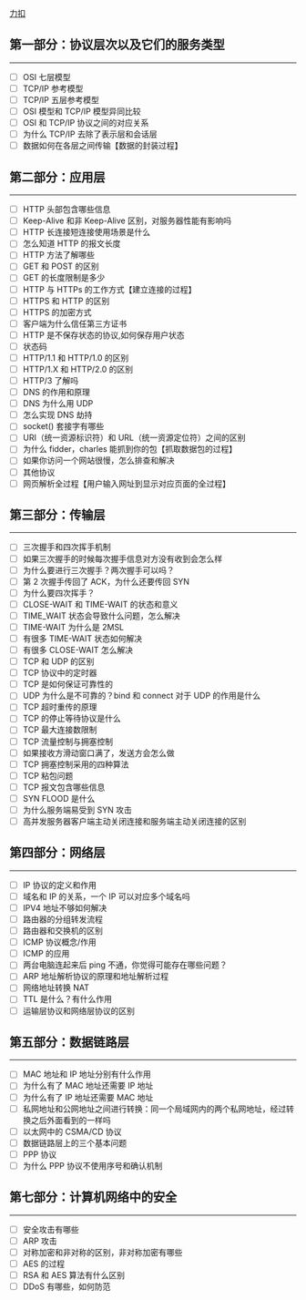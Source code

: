 [力扣](https://leetcode-cn.com/leetbook/detail/networks-interview-highlights/)

## 第一部分：协议层次以及它们的服务类型

------

-  [ ]  OSI 七层模型
-  [ ]  TCP/IP 参考模型
-  [ ]  TCP/IP 五层参考模型
-  [ ]  OSI 模型和 TCP/IP 模型异同比较
-  [ ]  OSI 和 TCP/IP 协议之间的对应关系
-  [ ]  为什么 TCP/IP 去除了表示层和会话层
-  [ ]  数据如何在各层之间传输【数据的封装过程】

## 第二部分：应用层

------

-  [ ]  HTTP 头部包含哪些信息
-  [ ]  Keep-Alive 和非 Keep-Alive 区别，对服务器性能有影响吗
-  [ ]  HTTP 长连接短连接使用场景是什么
-  [ ]  怎么知道 HTTP 的报文长度
-  [ ]  HTTP 方法了解哪些
-  [ ]  GET 和 POST 的区别
-  [ ]  GET 的长度限制是多少
-  [ ]  HTTP 与 HTTPs 的工作方式【建立连接的过程】
-  [ ]  HTTPS 和 HTTP 的区别
-  [ ]  HTTPS 的加密方式
-  [ ]  客户端为什么信任第三方证书
-  [ ]  HTTP 是不保存状态的协议,如何保存用户状态
-  [ ]  状态码
-  [ ]  HTTP/1.1 和 HTTP/1.0 的区别
-  [ ]  HTTP/1.X 和 HTTP/2.0 的区别
-  [ ]  HTTP/3 了解吗
-  [ ]  DNS 的作用和原理
-  [ ]  DNS 为什么用 UDP
-  [ ]  怎么实现 DNS 劫持
-  [ ]  socket() 套接字有哪些
-  [ ]  URI（统一资源标识符）和 URL（统一资源定位符）之间的区别
-  [ ]  为什么 fidder，charles 能抓到你的包【抓取数据包的过程】
-  [ ]  如果你访问一个网站很慢，怎么排查和解决
-  [ ]  其他协议
-  [ ]  网页解析全过程【用户输入网址到显示对应页面的全过程】

## 第三部分：传输层

------

-  [ ]  三次握手和四次挥手机制
-  [ ]  如果三次握手的时候每次握手信息对方没有收到会怎么样
-  [ ]  为什么要进行三次握手？两次握手可以吗？
-  [ ]  第 2 次握手传回了 ACK，为什么还要传回 SYN
-  [ ]  为什么要四次挥手？
-  [ ]  CLOSE-WAIT 和 TIME-WAIT 的状态和意义
-  [ ]  TIME_WAIT 状态会导致什么问题，怎么解决
-  [ ]  TIME-WAIT 为什么是 2MSL
-  [ ]  有很多 TIME-WAIT 状态如何解决
-  [ ]  有很多 CLOSE-WAIT 怎么解决
-  [ ]  TCP 和 UDP 的区别
-  [ ]  TCP 协议中的定时器
-  [ ]  TCP 是如何保证可靠性的
-  [ ]  UDP 为什么是不可靠的？bind 和 connect 对于 UDP 的作用是什么
-  [ ]  TCP 超时重传的原理
-  [ ]  TCP 的停止等待协议是什么
-  [ ]  TCP 最大连接数限制
-  [ ]  TCP 流量控制与拥塞控制
-  [ ]  如果接收方滑动窗口满了，发送方会怎么做
-  [ ]  TCP 拥塞控制采用的四种算法
-  [ ]  TCP 粘包问题
-  [ ]  TCP 报文包含哪些信息
-  [ ]  SYN FLOOD 是什么
-  [ ]  为什么服务端易受到 SYN 攻击
-  [ ]  高并发服务器客户端主动关闭连接和服务端主动关闭连接的区别

## 第四部分：网络层

------

-  [ ]  IP 协议的定义和作用
-  [ ]  域名和 IP 的关系，一个 IP 可以对应多个域名吗
-  [ ]  IPV4 地址不够如何解决
-  [ ]  路由器的分组转发流程
-  [ ]  路由器和交换机的区别
-  [ ]  ICMP 协议概念/作用
-  [ ]  ICMP 的应用
-  [ ]  两台电脑连起来后 ping 不通，你觉得可能存在哪些问题？
-  [ ]  ARP 地址解析协议的原理和地址解析过程
-  [ ]  网络地址转换 NAT
-  [ ]  TTL 是什么？有什么作用
-  [ ]  运输层协议和网络层协议的区别

## 第五部分：数据链路层

------

-  [ ]  MAC 地址和 IP 地址分别有什么作用
-  [ ]  为什么有了 MAC 地址还需要 IP 地址
-  [ ]  为什么有了 IP 地址还需要 MAC 地址
-  [ ]  私网地址和公网地址之间进行转换：同一个局域网内的两个私网地址，经过转换之后外面看到的一样吗
-  [ ]  以太网中的 CSMA/CD 协议
-  [ ]  数据链路层上的三个基本问题
-  [ ]  PPP 协议
-  [ ]  为什么 PPP 协议不使用序号和确认机制

## 第七部分：计算机网络中的安全

------

-  [ ]  安全攻击有哪些
-  [ ]  ARP 攻击
-  [ ]  对称加密和非对称的区别，非对称加密有哪些
-  [ ]  AES 的过程
-  [ ]  RSA 和 AES 算法有什么区别
-  [ ]  DDoS 有哪些，如何防范